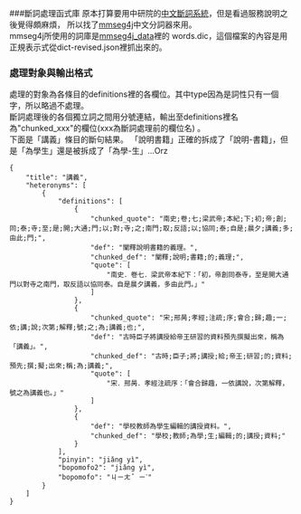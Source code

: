 ###斷詞處理函式庫
原本打算要用中研院的[中文斷詞系統](http://ckipsvr.iis.sinica.edu.tw/)，但是看過服務說明之後覺得頗麻煩，
所以找了[mmseg4j](https://code.google.com/p/mmseg4j/)中文分詞器來用。  
mmseg4j所使用的詞庫是[mmseg4j_data](https://github.com/chyiro/moedict-data-chunker/tree/master/mmseg4j_data)裡的
words.dic，這個檔案的內容是用正規表示式從dict-revised.json裡抓出來的。

### 處理對象與輸出格式
處理的對象為各條目的definitions裡的各欄位。其中type因為是詞性只有一個字，所以略過不處理。  
斷詞處理後的各個獨立詞之間用分號連結，輸出至definitions裡名為"chunked_xxx"的欄位(xxx為斷詞處理前的欄位名) 。  
下面是「講義」條目的斷句結果。
「說明書籍」正確的拆成了「說明-書籍」，但是「為學生」還是被拆成了「為學-生」...Orz

    {
        "title": "講義",
        "heteronyms": [
            {
                "definitions": [
                    {
                        "chunked_quote": "南史;卷;七;梁武帝;本紀;下;初;帝;創;同;泰;寺;至;是;開;大通;門;以;對;寺;之;南門;取;反語;以;協同;泰;自是;晨夕;講義;多;由此;門;",
                        "def": "闡釋說明書籍的義理。",
                        "chunked_def": "闡釋;說明;書籍;的;義理;",
                        "quote": [
                            "南史．卷七．梁武帝本紀下：「初，帝創同泰寺，至是開大通門以對寺之南門，取反語以協同泰。自是晨夕講義，多由此門。」"
                        ]
                    },
                    {
                        "chunked_quote": "宋;邢昺;孝經;注疏;序;會合;歸;趣;一;依;講;說;次第;解釋;號;之;為;講義;也;",
                        "def": "古時臣子將講授給帝王研習的資料預先撰擬出來，稱為「講義」。",
                        "chunked_def": "古時;臣子;將;講授;給;帝王;研習;的;資料;預先;撰;擬;出來;稱;為;講義;",
                        "quote": [
                            "宋．邢昺．孝經注疏序：「會合歸趣，一依講說，次第解釋，號之為講義也。」"
                        ]
                    },
                    {
                        "def": "學校教師為學生編輯的講授資料。",
                        "chunked_def": "學校;教師;為學;生;編輯;的;講授;資料;"
                    }
                ],
                "pinyin": "jiǎng yì",
                "bopomofo2": "jiǎng yì",
                "bopomofo": "ㄐㄧㄤˇ ㄧˋ"
            }
        ]
    }
